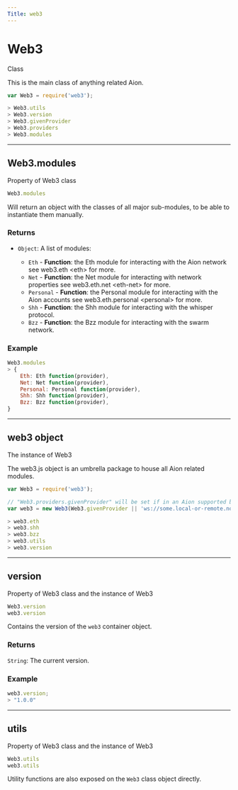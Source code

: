 ```yaml
---
Title: web3
---
```


# Web3

Class

This is the main class of anything related Aion.

```javascript
var Web3 = require('web3');

> Web3.utils
> Web3.version
> Web3.givenProvider
> Web3.providers
> Web3.modules
```

-----

## Web3.modules

Property of Web3 class

```javascript
Web3.modules
```

Will return an object with the classes of all major sub-modules, to be
able to instantiate them manually.

### Returns

  - `Object`: A list of modules:
    
      - `Eth` - **Function**: the Eth module for interacting with the
        Aion network see web3.eth \<eth\> for more.
      - `Net` - **Function**: the Net module for interacting with network
        properties see web3.eth.net \<eth-net\> for more.
      - `Personal` - **Function**: the Personal module for interacting
        with the Aion accounts see web3.eth.personal \<personal\>
        for more.
      - `Shh` - **Function**: the Shh module for interacting with the whisper protocol.
      - `Bzz` - **Function**: the Bzz module for interacting with the swarm network.

### Example

```javascript
Web3.modules
> {
    Eth: Eth function(provider),
    Net: Net function(provider),
    Personal: Personal function(provider),
    Shh: Shh function(provider),
    Bzz: Bzz function(provider),
}
```

-----

## web3 object

The instance of Web3

The web3.js object is an umbrella package to house all Aion related
modules.

```javascript
var Web3 = require('web3');

// "Web3.providers.givenProvider" will be set if in an Aion supported browser.
var web3 = new Web3(Web3.givenProvider || 'ws://some.local-or-remote.node:8546');

> web3.eth
> web3.shh
> web3.bzz
> web3.utils
> web3.version
```

-----

## version

Property of Web3 class and the instance of Web3

```javascript
Web3.version
web3.version
```

Contains the version of the `web3` container object.

### Returns

`String`: The current version.

### Example

```javascript
web3.version;
> "1.0.0"
```

-----

## utils

Property of Web3 class and the instance of Web3

```javascript
Web3.utils
web3.utils
```

Utility functions are also exposed on the `Web3` class object directly.